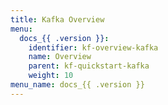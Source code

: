 ```yaml
---
title: Kafka Overview
menu:
  docs_{{ .version }}:
    identifier: kf-overview-kafka
    name: Overview
    parent: kf-quickstart-kafka
    weight: 10
menu_name: docs_{{ .version }}
---
```

